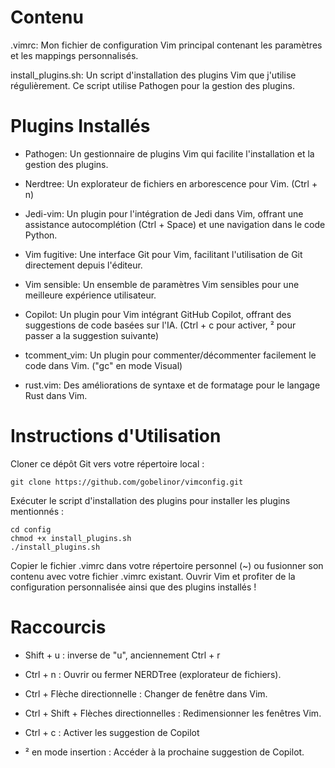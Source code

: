 # Contenu

.vimrc: Mon fichier de configuration Vim principal contenant les paramètres et les mappings personnalisés.

install_plugins.sh: Un script d'installation des plugins Vim que j'utilise régulièrement. Ce script utilise Pathogen pour la gestion des plugins.

# Plugins Installés

- Pathogen: Un gestionnaire de plugins Vim qui facilite l'installation et la gestion des plugins.

- Nerdtree: Un explorateur de fichiers en arborescence pour Vim. (Ctrl + n)

- Jedi-vim: Un plugin pour l'intégration de Jedi dans Vim, offrant une assistance autocomplétion (Ctrl + Space) et une navigation dans le code Python. 

- Vim fugitive: Une interface Git pour Vim, facilitant l'utilisation de Git directement depuis l'éditeur.

- Vim sensible: Un ensemble de paramètres Vim sensibles pour une meilleure expérience utilisateur.

- Copilot: Un plugin pour Vim intégrant GitHub Copilot, offrant des suggestions de code basées sur l'IA. (Ctrl + c pour activer, ² pour passer a la suggestion suivante)

- tcomment_vim: Un plugin pour commenter/décommenter facilement le code dans Vim. ("gc" en mode Visual)

- rust.vim: Des améliorations de syntaxe et de formatage pour le langage Rust dans Vim.

# Instructions d'Utilisation

Cloner ce dépôt Git vers votre répertoire local :

    git clone https://github.com/gobelinor/vimconfig.git

Exécuter le script d'installation des plugins pour installer les plugins mentionnés :

    cd config
    chmod +x install_plugins.sh
    ./install_plugins.sh

Copier le fichier .vimrc dans votre répertoire personnel (~) ou fusionner son contenu avec votre fichier .vimrc existant.
Ouvrir Vim et profiter de la configuration personnalisée ainsi que des plugins installés !


# Raccourcis 

- Shift + u : inverse de "u", anciennement Ctrl + r 

- Ctrl + n : Ouvrir ou fermer NERDTree (explorateur de fichiers).

- Ctrl + Flèche directionnelle : Changer de fenêtre dans Vim.

- Ctrl + Shift + Flèches directionnelles : Redimensionner les fenêtres Vim.

- Ctrl + c : Activer les suggestion de Copilot 

- ² en mode insertion : Accéder à la prochaine suggestion de Copilot.
